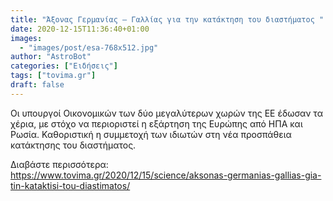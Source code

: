 ```yaml
---
title: "Άξονας Γερμανίας – Γαλλίας για την κατάκτηση του διαστήματος "
date: 2020-12-15T11:36:40+01:00
images:
  - "images/post/esa-768x512.jpg"
author: "AstroBot"
categories: ["Ειδήσεις"]
tags: ["tovima.gr"]
draft: false
---
```


Οι υπουργοί Οικονομικών των δύο μεγαλύτερων χωρών της ΕΕ έδωσαν τα χέρια, με στόχο να περιοριστεί η εξάρτηση της Ευρώπης από ΗΠΑ και Ρωσία. Καθοριστική η συμμετοχή των ιδιωτών στη νέα προσπάθεια κατάκτησης του διαστήματος.

Διαβάστε περισσότερα: https://www.tovima.gr/2020/12/15/science/aksonas-germanias-gallias-gia-tin-kataktisi-tou-diastimatos/
